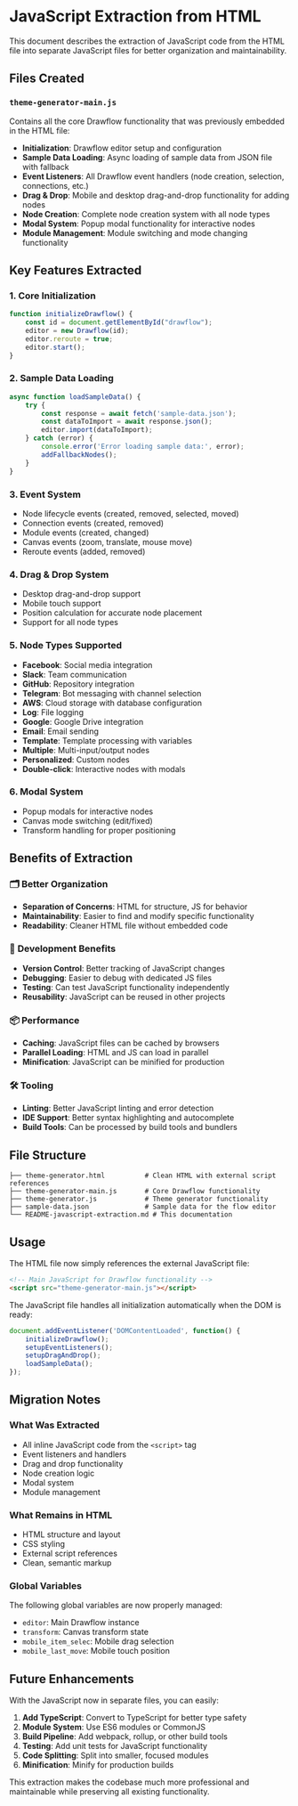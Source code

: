 # JavaScript Extraction from HTML

This document describes the extraction of JavaScript code from the HTML file into separate JavaScript files for better organization and maintainability.

## Files Created

### `theme-generator-main.js`
Contains all the core Drawflow functionality that was previously embedded in the HTML file:

- **Initialization**: Drawflow editor setup and configuration
- **Sample Data Loading**: Async loading of sample data from JSON file with fallback
- **Event Listeners**: All Drawflow event handlers (node creation, selection, connections, etc.)
- **Drag & Drop**: Mobile and desktop drag-and-drop functionality for adding nodes
- **Node Creation**: Complete node creation system with all node types
- **Modal System**: Popup modal functionality for interactive nodes
- **Module Management**: Module switching and mode changing functionality

## Key Features Extracted

### 1. **Core Initialization**
```javascript
function initializeDrawflow() {
    const id = document.getElementById("drawflow");
    editor = new Drawflow(id);
    editor.reroute = true;
    editor.start();
}
```

### 2. **Sample Data Loading**
```javascript
async function loadSampleData() {
    try {
        const response = await fetch('sample-data.json');
        const dataToImport = await response.json();
        editor.import(dataToImport);
    } catch (error) {
        console.error('Error loading sample data:', error);
        addFallbackNodes();
    }
}
```

### 3. **Event System**
- Node lifecycle events (created, removed, selected, moved)
- Connection events (created, removed)
- Module events (created, changed)
- Canvas events (zoom, translate, mouse move)
- Reroute events (added, removed)

### 4. **Drag & Drop System**
- Desktop drag-and-drop support
- Mobile touch support
- Position calculation for accurate node placement
- Support for all node types

### 5. **Node Types Supported**
- **Facebook**: Social media integration
- **Slack**: Team communication
- **GitHub**: Repository integration
- **Telegram**: Bot messaging with channel selection
- **AWS**: Cloud storage with database configuration
- **Log**: File logging
- **Google**: Google Drive integration
- **Email**: Email sending
- **Template**: Template processing with variables
- **Multiple**: Multi-input/output nodes
- **Personalized**: Custom nodes
- **Double-click**: Interactive nodes with modals

### 6. **Modal System**
- Popup modals for interactive nodes
- Canvas mode switching (edit/fixed)
- Transform handling for proper positioning

## Benefits of Extraction

### 🗂️ **Better Organization**
- **Separation of Concerns**: HTML for structure, JS for behavior
- **Maintainability**: Easier to find and modify specific functionality
- **Readability**: Cleaner HTML file without embedded code

### 🔧 **Development Benefits**
- **Version Control**: Better tracking of JavaScript changes
- **Debugging**: Easier to debug with dedicated JS files
- **Testing**: Can test JavaScript functionality independently
- **Reusability**: JavaScript can be reused in other projects

### 📦 **Performance**
- **Caching**: JavaScript files can be cached by browsers
- **Parallel Loading**: HTML and JS can load in parallel
- **Minification**: JavaScript can be minified for production

### 🛠️ **Tooling**
- **Linting**: Better JavaScript linting and error detection
- **IDE Support**: Better syntax highlighting and autocomplete
- **Build Tools**: Can be processed by build tools and bundlers

## File Structure

```
├── theme-generator.html          # Clean HTML with external script references
├── theme-generator-main.js       # Core Drawflow functionality
├── theme-generator.js            # Theme generator functionality
├── sample-data.json              # Sample data for the flow editor
└── README-javascript-extraction.md # This documentation
```

## Usage

The HTML file now simply references the external JavaScript file:

```html
<!-- Main JavaScript for Drawflow functionality -->
<script src="theme-generator-main.js"></script>
```

The JavaScript file handles all initialization automatically when the DOM is ready:

```javascript
document.addEventListener('DOMContentLoaded', function() {
    initializeDrawflow();
    setupEventListeners();
    setupDragAndDrop();
    loadSampleData();
});
```

## Migration Notes

### What Was Extracted
- All inline JavaScript code from the `<script>` tag
- Event listeners and handlers
- Drag and drop functionality
- Node creation logic
- Modal system
- Module management

### What Remains in HTML
- HTML structure and layout
- CSS styling
- External script references
- Clean, semantic markup

### Global Variables
The following global variables are now properly managed:
- `editor`: Main Drawflow instance
- `transform`: Canvas transform state
- `mobile_item_selec`: Mobile drag selection
- `mobile_last_move`: Mobile touch position

## Future Enhancements

With the JavaScript now in separate files, you can easily:

1. **Add TypeScript**: Convert to TypeScript for better type safety
2. **Module System**: Use ES6 modules or CommonJS
3. **Build Pipeline**: Add webpack, rollup, or other build tools
4. **Testing**: Add unit tests for JavaScript functionality
5. **Code Splitting**: Split into smaller, focused modules
6. **Minification**: Minify for production builds

This extraction makes the codebase much more professional and maintainable while preserving all existing functionality.

